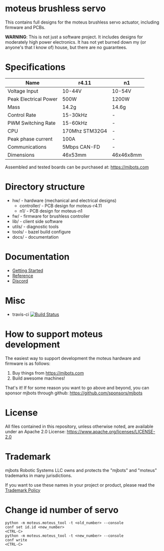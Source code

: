 # moteus brushless servo #

This contains full designs for the moteus brushless servo actuator,
including firmware and PCBs.

**WARNING**: This is not just a software project.  It includes designs
for moderately high power electronics.  It has not yet burned down my
(or anyone's that I know of) house, but there are no guarantees.


# Specifications #

| Name                  | r4.11          | n1        |
|-----------------------|----------------|-----------|
| Voltage Input         | 10-44V         | 10-54V    |
| Peak Electrical Power | 500W           | 1200W     |
| Mass                  | 14.2g          | 14.6g     |
| Control Rate          | 15-30kHz       | -         |
| PWM Switching Rate    | 15-60kHz       | -         |
| CPU                   | 170Mhz STM32G4 | -         |
| Peak phase current    | 100A           | -         |
| Communications        | 5Mbps CAN-FD   | -         |
| Dimensions            | 46x53mm        | 46x46x8mm |

Assembled and tested boards can be purchased at: https://mjbots.com


# Directory structure #

* hw/ - hardware (mechanical and electrical designs)
  * controller/ - PCB design for moteus-r4.11
  * n1/ - PCB design for moteus-n1
* fw/ - firmware for brushless controller
* lib/ - client side software
* utils/ - diagnostic tools
* tools/ - bazel build configure
* docs/ - documentation

# Documentation #

* [Getting Started](docs/getting_started.md)
* [Reference](docs/reference.md)
* [Discord](https://discord.gg/W4hUpBb)

# Misc #

 * travis-ci [![Build Status](https://travis-ci.org/mjbots/moteus.svg?branch=main)](https://travis-ci.org/mjbots/moteus)

# How to support moteus development #

The easiest way to support development the moteus hardware and firmware is as follows:

1) Buy things from https://mjbots.com
2) Build awesome machines!

That's it!  If for some reason you want to go above and beyond, you can sponsor mjbots through github: https://github.com/sponsors/mjbots

# License #

All files contained in this repository, unless otherwise noted, are
available under an Apache 2.0 License:
https://www.apache.org/licenses/LICENSE-2.0

# Trademark #

mjbots Robotic Systems LLC owns and protects the "mjbots" and "moteus" trademarks in many jurisdictions.

If you want to use these names in your project or product, please read the [Trademark Policy](https://mjbots.com/trademark-policy)

# Change id number of servo #

```console
python -m moteus.moteus_tool -t <old_number> --console
conf set id.id <new_number>
<CTRL-C>
python -m moteus.moteus_tool -t <new_number> --console
conf write
<CTRL-C>
```
